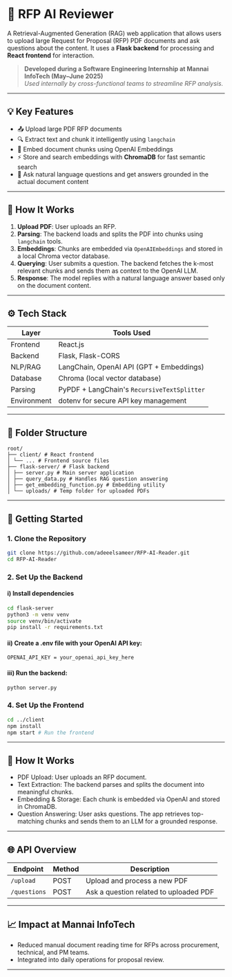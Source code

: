 # 🧠 RFP AI Reviewer

A Retrieval-Augmented Generation (RAG) web application that allows users to upload large Request for Proposal (RFP) PDF documents and ask questions about the content. It uses a **Flask backend** for processing and **React frontend** for interaction.

> **Developed during a Software Engineering Internship at Mannai InfoTech (May–June 2025)**  
> *Used internally by cross-functional teams to streamline RFP analysis.*

---

## 💡 Key Features

- 📤 Upload large PDF RFP documents
- 🔍 Extract text and chunk it intelligently using `langchain`
- 🧠 Embed document chunks using OpenAI Embeddings
- ⚡ Store and search embeddings with **ChromaDB** for fast semantic search
- 💬 Ask natural language questions and get answers grounded in the actual document content

---

## 🚀 How It Works

1. **Upload PDF**: User uploads an RFP.
2. **Parsing**: The backend loads and splits the PDF into chunks using `langchain` tools.
3. **Embeddings**: Chunks are embedded via `OpenAIEmbeddings` and stored in a local Chroma vector database.
4. **Querying**: User submits a question. The backend fetches the k-most relevant chunks and sends them as context to the OpenAI LLM.
5. **Response**: The model replies with a natural language answer based only on the document content.

---

## ⚙️ Tech Stack

| Layer     | Tools Used                                  |
|-----------|---------------------------------------------|
| Frontend  | React.js                                    |
| Backend   | Flask, Flask-CORS                           |
| NLP/RAG   | LangChain, OpenAI API (GPT + Embeddings)    |
| Database  | Chroma (local vector database)              |
| Parsing   | PyPDF + LangChain's `RecursiveTextSplitter` |
| Environment | dotenv for secure API key management     |

---

## 📁 Folder Structure

```
root/
├── client/ # React frontend
│ └── ... # Frontend source files
├── flask-server/ # Flask backend
│ ├── server.py # Main server application
│ ├── query_data.py # Handles RAG question answering
│ ├── get_embedding_function.py # Embedding utility
│ └── uploads/ # Temp folder for uploaded PDFs
```

---

## 🚀 Getting Started

### 1. Clone the Repository

```bash
git clone https://github.com/adeeelsameer/RFP-AI-Reader.git
cd RFP-AI-Reader
```

### 2. Set Up the Backend

#### i) Install dependencies

```bash
cd flask-server
python3 -m venv venv
source venv/bin/activate
pip install -r requirements.txt
```

#### ii) Create a .env file with your OpenAI API key:

```env
OPENAI_API_KEY = your_openai_api_key_here
```

#### iii) Run the backend:

```bash
python server.py
```

### 4. Set Up the Frontend

```bash
cd ../client
npm install
npm start # Run the frontend
```
---

## 🧪 How It Works

- PDF Upload: User uploads an RFP document.
- Text Extraction: The backend parses and splits the document into meaningful chunks.
- Embedding & Storage: Each chunk is embedded via OpenAI and stored in ChromaDB.
- Question Answering: User asks questions. The app retrieves top-matching chunks and sends them to an LLM for a grounded response.

---

## 🌐 API Overview

| Endpoint    | Method | Description                            |
|-------------|--------|----------------------------------------|
| `/upload`   | POST   | Upload and process a new PDF           |
| `/questions`| POST   | Ask a question related to uploaded PDF |


---

## 📈 Impact at Mannai InfoTech

- Reduced manual document reading time for RFPs across procurement, technical, and PM teams.
- Integrated into daily operations for proposal review.

---

